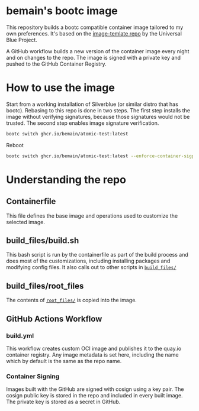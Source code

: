 # bemain's bootc image

This repository builds a bootc compatible container image tailored to my own preferences. It's based on the [image-temlate repo](https://github.com/ublue-os/image-template) by the Universal Blue Project.

A GitHub workflow builds a new version of the container image every night and on changes to the repo. The image is signed with a private key and pushed to the GitHub Container Registry.

# How to use the image

Start from a working installation of Silverblue (or similar distro that has bootc). Rebasing to this repo is done in two steps. The first step installs the image without verifying signatures, because those signatures would not be trusted. The second step enables image signature verification.

```bash
bootc switch ghcr.io/bemain/atomic-test:latest
```

Reboot

```bash
bootc switch ghcr.io/bemain/atomic-test:latest --enforce-container-sigpolicy
```

# Understanding the repo

## Containerfile

This file defines the base image and operations used to customize the selected image.

## build_files/build.sh

This bash script is run by the containerfile as part of the build process and does most of the customizations, including installing packages and modifying config files. It also calls out to other scripts in [`build_files/`](/build_files/)

## build_files/root_files

The contents of [`root_files/`](/root_files/) is copied into the image.

## GitHub Actions Workflow

### build.yml

This workflow creates custom OCI image and publishes it to the quay.io container registry. Any image metadata is set here, including the name which by default is the same as the repo name.

### Container Signing

Images built with the GitHub are signed with cosign using a key pair. The cosign public key is stored in the repo and included in every built image. The private key is stored as a secret in GitHub.